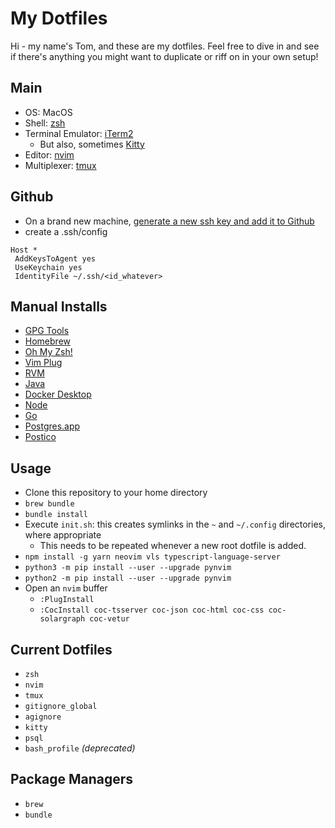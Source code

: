 # My Dotfiles

Hi - my name's Tom, and these are my dotfiles. Feel free to dive in and see if there's anything you might want to duplicate or riff on in your own setup!

## Main

- OS: MacOS
- Shell: [zsh](https://en.wikipedia.org/wiki/Z_shell)
- Terminal Emulator: [iTerm2](https://www.iterm2.com/)
  - But also, sometimes [Kitty](https://sw.kovidgoyal.net/kitty/)
- Editor: [nvim](https://neovim.io/)
- Multiplexer: [tmux](https://github.com/tmux/tmux)

## Github
- On a brand new machine, [generate a new ssh key and add it to Github](https://docs.github.com/en/enterprise-server@3.0/github/authenticating-to-github/connecting-to-github-with-ssh/generating-a-new-ssh-key-and-adding-it-to-the-ssh-agent)
- create a .ssh/config

```
Host *
 AddKeysToAgent yes
 UseKeychain yes
 IdentityFile ~/.ssh/<id_whatever>
```

## Manual Installs
- [GPG Tools](https://gpgtools.org/)
- [Homebrew](https://brew.sh/)
- [Oh My Zsh!](https://ohmyz.sh/)
- [Vim Plug](https://github.com/junegunn/vim-plug)
- [RVM](https://rvm.io/)
- [Java](https://www.java.com/en/)
- [Docker Desktop](https://www.docker.com/products/docker-desktop)
- [Node](https://nodejs.org/en/)
- [Go](https://golang.org/)
- [Postgres.app](https://postgresapp.com/)
- [Postico](https://eggerapps.at/postico/)

## Usage

- Clone this repository to your home directory
- `brew bundle`
- `bundle install`
- Execute `init.sh`: this creates symlinks in the `~` and `~/.config` directories, where appropriate
  - This needs to be repeated whenever a new root dotfile is added.
- `npm install -g yarn neovim vls typescript-language-server`
- `python3 -m pip install --user --upgrade pynvim`
- `python2 -m pip install --user --upgrade pynvim`
- Open an `nvim` buffer
  - `:PlugInstall`
  - `:CocInstall coc-tsserver coc-json coc-html coc-css coc-solargraph coc-vetur`

## Current Dotfiles
- `zsh`
- `nvim`
- `tmux`
- `gitignore_global`
- `agignore`
- `kitty`
- `psql`
- `bash_profile` _(deprecated)_

## Package Managers
- `brew`
- `bundle`
